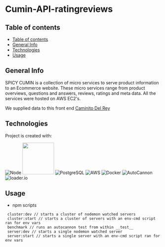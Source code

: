 # Cumin-API-ratingreviews

## Table of contents

- [Table of contents](#table-of-contents)
- [General Info](#general-info)
- [Technologies](#technologies)
- [Usage](#Usage)

## General Info

SPICY CUMIN is a collection of micro services to serve product information to an Ecommerce website. These micro services range from product overviews, questions and answers, reviews, ratings and meta data. All the services were hosted on AWS EC2's.

We supplied data to this front end <a href="https://github.com/caminitodelrey/e-commerce-site" > Caminito Del Rey </a>


## Technologies

Project is created with:

![Node](https://img.shields.io/badge/-Node-9ACD32?logo=node.js&logoColor=white&style=for-the-badge)
<img src="https://i.imgur.com/1JT5bmg.png" height="auto" width="102" />
![PostgreSQL](https://img.shields.io/badge/-PostgreSQL-4169E1?logo=postgresql&logoColor=white&style=for-the-badge)
![AWS](https://img.shields.io/badge/-AWS-232F3E?logo=amazonaws&logoColor=white&style=for-the-badge)
![Docker](https://img.shields.io/badge/-Docker-2496ED?logo=docker&logoColor=white&style=for-the-badge)
![AutoCannon](https://img.shields.io/badge/-AutoCannon-696969?logo=autocannon&logoColor=white&style=for-the-badge)
![loader.io](https://img.shields.io/badge/-loader.io-6495ED?logo=loader.io&logoColor=white&style=for-the-badge)

## Usage

- npm scripts
```
 cluster:dev // starts a cluster of nodemon watched servers
 cluster:start // starts a cluster of servers with an env-cmd script ran for env vars
 benchmark // runs an autocannon test from within __test__
 server:dev // starts a single nodemon watched server
 server:start // starts a single server with an env-cmd script ran for env vars
```


 
 
